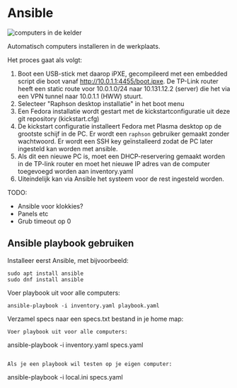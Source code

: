 # Ansible

![computers in de kelder](https://downloads.rkslot.nl/img/kelder.jpg)

Automatisch computers installeren in de werkplaats.

Het proces gaat als volgt:

 1. Boot een USB-stick met daarop iPXE, gecompileerd met een embedded script die boot vanaf http://10.0.1.1:4455/boot.ipxe. De TP-Link router heeft een static route voor 10.0.1.0/24 naar 10.131.12.2 (server) die het via een VPN tunnel naar 10.0.1.1 (HWW) stuurt.
 2. Selecteer "Raphson desktop installatie" in het boot menu
 3. Een Fedora installatie wordt gestart met de kickstartconfiguratie uit deze git repository (kickstart.cfg)
 4. De kickstart configuratie installeert Fedora met Plasma desktop op de grootste schijf in de PC. Er wordt een `raphson` gebruiker gemaakt zonder wachtwoord. Er wordt een SSH key geïnstalleerd zodat de PC later ingesteld kan worden met ansible.
 5. Als dit een nieuwe PC is, moet een DHCP-reservering gemaakt worden in de TP-link router en moet het nieuwe IP adres van de computer toegevoegd worden aan inventory.yaml
 6. Uiteindelijk kan via Ansible het systeem voor de rest ingesteld worden.

TODO:
 - Ansible voor klokkies?
 - Panels etc
 - Grub timeout op 0


## Ansible playbook gebruiken

Installeer eerst Ansible, met bijvoorbeeld:
```
sudo apt install ansible
sudo dnf install ansible
```

Voer playbook uit voor alle computers:
```
ansible-playbook -i inventory.yaml playbook.yaml
```

Verzamel specs naar een specs.txt bestand in je home map:
```
Voer playbook uit voor alle computers:
```
ansible-playbook -i inventory.yaml specs.yaml
```

Als je een playbook wil testen op je eigen computer:
```
ansible-playbook -i local.ini specs.yaml
```
